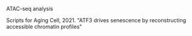 ATAC-seq analysis

Scripts for Aging Cell, 2021. "ATF3 drives senescence by reconstructing accessible chromatin profiles" 
